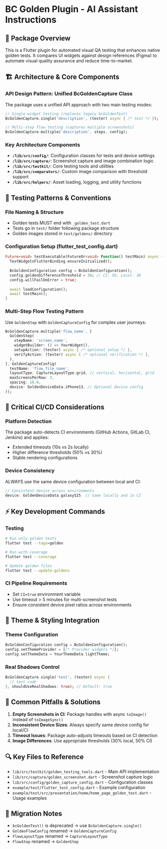 # BC Golden Plugin - AI Assistant Instructions

## 🎯 Package Overview
This is a Flutter plugin for automated visual QA testing that enhances native golden tests. It compares UI widgets against design references (Figma) to automate visual quality assurance and reduce time-to-market.

## 🏗️ Architecture & Core Components

### API Design Pattern: Unified BcGoldenCapture Class
The package uses a unified API approach with two main testing modes:
```dart
// Single widget testing (replaces legacy bcGoldenTest)
BcGoldenCapture.single('description', (tester) async { /* test */ });

// Multi-step flow testing (captures multiple screenshots)
BcGoldenCapture.multiple('description', steps, config);
```

### Key Architecture Components
- **`/lib/src/config/`**: Configuration classes for tests and device settings
- **`/lib/src/capture/`**: Screenshot capture and image combination logic
- **`/lib/src/testkit/`**: Core testing tools and utilities
- **`/lib/src/comparators/`**: Custom image comparison with threshold support
- **`/lib/src/helpers/`**: Asset loading, logging, and utility functions

## 🧪 Testing Patterns & Conventions

### File Naming & Structure
- Golden tests MUST end with `_golden_test.dart`
- Tests go in `test/` folder following package structure
- Golden images stored in `test/goldens/` directory

### Configuration Setup (flutter_test_config.dart)
```dart
Future<void> testExecutable(FutureOr<void> Function() testMain) async {
  TestWidgetsFlutterBinding.ensureInitialized();
  
  BcGoldenConfiguration config = BcGoldenConfiguration();
  config.goldenDifferenceThreshold = 30; // CI: 50, Local: 30
  config.willFailOnError = true;
  
  await loadConfiguration();
  await testMain();
}
```

### Multi-Step Flow Testing Pattern
Use `GoldenStep` with `GoldenCaptureConfig` for complex user journeys:
```dart
BcGoldenCapture.multiple('flow_name', [
  GoldenStep(
    stepName: 'screen_name',
    widgetBuilder: () => YourWidget(),
    setupAction: (tester) async { /* optional setup */ },
    verifyAction: (tester) async { /* optional verification */ },
  ),
], GoldenCaptureConfig(
  testName: 'flow_file_name',
  layoutType: CaptureLayoutType.grid, // vertical, horizontal, grid
  maxScreensPerRow: 3,
  spacing: 16.0,
  device: GoldenDeviceData.iPhone13, // Optional device config
));
```

## 🔧 Critical CI/CD Considerations

### Platform Detection
The package auto-detects CI environments (GitHub Actions, GitLab CI, Jenkins) and applies:
- Extended timeouts (10s vs 2s locally) 
- Higher difference thresholds (50% vs 30%)
- Stable rendering configurations

### Device Consistency
ALWAYS use the same device configuration between local and CI:
```dart
// Consistent device across environments
device: GoldenDeviceData.galaxyS25  // Same locally and in CI
```

## ⚡ Key Development Commands

### Testing
```bash
# Run only golden tests
flutter test --tags=golden

# Run with coverage
flutter test --coverage

# Update golden files
flutter test --update-goldens
```

### CI Pipeline Requirements
- Set `CI=true` environment variable
- Use timeout > 5 minutes for multi-screenshot tests
- Ensure consistent device pixel ratios across environments

## 🎨 Theme & Styling Integration

### Theme Configuration
```dart
BcGoldenConfiguration config = BcGoldenConfiguration();
config.setThemeProvider = [/* Provider widgets */];
config.setThemeData = YourThemeData.lightTheme;
```

### Real Shadows Control
```dart
BcGoldenCapture.single('test', (tester) async {
  // test code
}, shouldUseRealShadows: true); // Default: true
```

## 🚨 Common Pitfalls & Solutions

1. **Empty Screenshots in CI**: Package handles with async `toImage()` instead of `toImageSync()`
2. **Inconsistent Device Sizes**: Always specify same device config for local/CI
3. **Timeout Issues**: Package auto-adjusts timeouts based on CI detection
4. **Image Differences**: Use appropriate thresholds (30% local, 50% CI)

## 🔍 Key Files to Reference
- `lib/src/testkit/golden_testing_tools.dart` - Main API implementation
- `lib/src/capture/golden_screenshot.dart` - Screenshot capture logic
- `lib/src/config/golden_capture_config.dart` - Configuration classes
- `example/test/flutter_test_config.dart` - Example configuration
- `example/test/src/presentation/home/home_page_golden_test.dart` - Usage examples

## 📝 Migration Notes
- `bcGoldenTest()` is deprecated → use `BcGoldenCapture.single()`
- `GoldenFlowConfig` renamed → `GoldenCaptureConfig`
- `FlowLayoutType` renamed → `CaptureLayoutType`
- `FlowStep` renamed → `GoldenStep`
